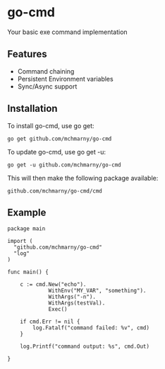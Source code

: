 # go-cmd

Your basic exe command implementation

## Features 

* Command chaining
* Persistent Environment variables
* Sync/Async support  

## Installation 

To install go-cmd, use go get:

    go get github.com/mchmarny/go-cmd
    
To update go-cmd, use go get -u:

    go get -u github.com/mchmarny/go-cmd  

This will then make the following package available:

    github.com/mchmarny/go-cmd/cmd

## Example 

```
package main

import (
  "github.com/mchmarny/go-cmd"
  "log"
)

func main() {

    c := cmd.New("echo").
	         WithEnv("MY_VAR", "something").
	         WithArgs("-n").
	         WithArgs(testVal).
	         Exec()
	         
	if cmd.Err != nil {
		log.Fatalf("command failed: %v", cmd)
	}

	log.Printf("command output: %s", cmd.Out)

}
```